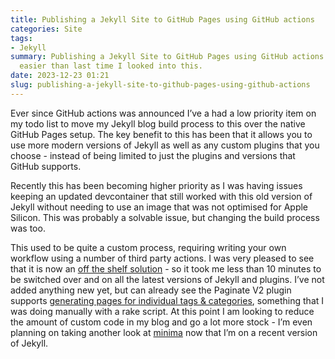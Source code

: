 ```yaml
---
title: Publishing a Jekyll Site to GitHub Pages using GitHub actions
categories: Site
tags:
- Jekyll
summary: Publishing a Jekyll Site to GitHub Pages using GitHub actions has got a lot
  easier than last time I looked into this.
date: 2023-12-23 01:21
slug: publishing-a-jekyll-site-to-github-pages-using-github-actions
---
```

Ever since GitHub actions was announced I’ve a had a low priority item on my todo list to move my Jekyll blog build process to this over the native GitHub Pages setup. The key benefit to this has been that it allows you to use more modern versions of Jekyll as well as any custom plugins that you choose - instead of being limited to just the plugins and versions that GitHub supports. 

Recently this has been becoming higher priority as I was having issues keeping an updated devcontainer that still worked with this old version of Jekyll without needing to use an image that was not optimised for Apple Silicon. This was probably a solvable issue, but changing the build process was too. 

This used to be quite a custom process, requiring writing your own workflow using a number of third party actions. I was very pleased to see that it is now an [off the shelf solution][jekyll-github-actions] - so it took me less than 10 minutes to be switched over and on all the latest versions of Jekyll and plugins. I’ve not added anything new yet, but can already see the Paginate V2 plugin supports [generating pages for individual tags & categories][paginate-autopages], something that I was doing manually with a rake script. At this point I am looking to reduce the amount of custom code in my blog and go a lot more stock - I’m even planning on taking another look at [minima][minima] now that I’m on a recent version of Jekyll. 

[jekyll-github-actions]: https://jekyllrb.com/docs/continuous-integration/github-actions/ "GitHub Actions - Jekyll - Simple, blog-aware, static sites"
[paginate-autopages]: https://github.com/sverrirs/jekyll-paginate-v2/blob/master/README-AUTOPAGES.md "Jekyll::Paginate V2::AutoPages"
[minima]: https://github.com/jekyll/minima "Minima is a one-size-fits-all Jekyll theme for writers"

